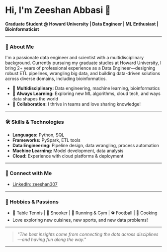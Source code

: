 # Hi, I'm Zeeshan Abbasi 👋

**Graduate Student @ Howard University | Data Engineer | ML Enthusiast | Bioinformaticist**

---

### 🚀 About Me

I'm a passionate data engineer and scientist with a multidisciplinary background. Currently pursuing my graduate studies at Howard University, I bring 2+ years of professional experience as a Data Engineer—designing robust ETL pipelines, wrangling big data, and building data-driven solutions across diverse domains, including bioinformatics.

- 🔬 **Multidisciplinary:** Data engineering, machine learning, bioinformatics
- 🌱 **Always Learning:** Exploring new ML algorithms, cloud tech, and ways data shapes the world
- 💬 **Collaboration:** I thrive in teams and love sharing knowledge!

---

### 🛠️ Skills & Technologies

- **Languages:** Python, SQL
- **Frameworks:** PySpark, ETL tools
- **Data Engineering:** Pipeline design, data wrangling, process automation
- **Machine Learning:** Model development, data analysis
- **Cloud:** Experience with cloud platforms & deployment

---

### 🤝 Connect with Me

- [LinkedIn: zeeshan307](https://www.linkedin.com/in/zeeshan307)

---

### 🎯 Hobbies & Passions

- 🏓 Table Tennis | 🎱 Snooker | 🏃 Running & Gym | ⚽ Football | 🍳 Cooking
- Love exploring new cuisines, new sports, and new data problems!

---

> _"The best insights come from connecting the dots across disciplines—and having fun along the way."_

---

<!--
**abbasi-zeeshan/abbasi-zeeshan** is a ✨ special ✨ repository because its README.md (this file) appears on your GitHub profile.
-->